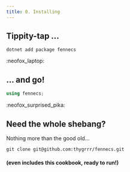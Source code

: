 ```yaml
---
title: 0. Installing
---
```


## Tippity-tap ...
```shell
dotnet add package fennecs
```
:neofox_laptop:

## ... and go!

```cs
using fennecs;
```

:neofox_surprised_pika:


## Need the whole shebang?
Nothing more than the good old...
```shell
git clone git@github.com:thygrrr/fennecs.git
```
#### (even includes this cookbook, ready to run!)
